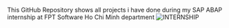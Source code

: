 This GitHub Repository shows all projects i have done during my SAP ABAP internship at FPT Software Ho Chi Minh department
![INTERNSHIP](https://1drv.ms/i/s!Ajdw-Cgy9ic_uwKWqye7pFPnwaNB?e=9Xwvpk)

